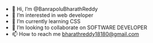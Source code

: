- 👋 Hi, I’m @BanrapoluBharathReddy
- 👀 I’m interested in web developer
- 🌱 I’m currently learning CSS
- 💞️ I’m looking to collaborate on SOFTWARE DEVELOPER
- 📫 How to reach me bharathreddy18180@gmail.com

<!---
BanrapoluBharathReddy/BanrapoluBharathReddy is a ✨ special ✨ repository because its `README.md` (this file) appears on your GitHub profile.
You can click the Preview link to take a look at your changes.
--->
